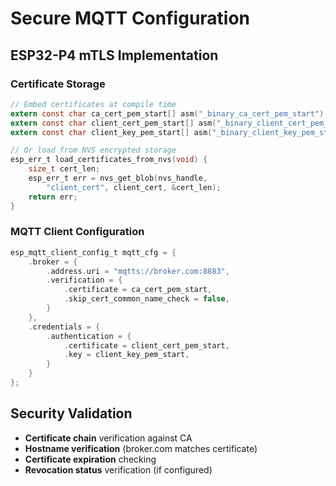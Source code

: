 # Secure MQTT Configuration

## ESP32-P4 mTLS Implementation

<div class="grid grid-cols-2 gap-8">

<div>

### Certificate Storage
```c
// Embed certificates at compile time
extern const char ca_cert_pem_start[] asm("_binary_ca_cert_pem_start");
extern const char client_cert_pem_start[] asm("_binary_client_cert_pem_start");
extern const char client_key_pem_start[] asm("_binary_client_key_pem_start");

// Or load from NVS encrypted storage
esp_err_t load_certificates_from_nvs(void) {
    size_t cert_len;
    esp_err_t err = nvs_get_blob(nvs_handle, 
        "client_cert", client_cert, &cert_len);
    return err;
}
```

</div>

<div>

### MQTT Client Configuration
```c
esp_mqtt_client_config_t mqtt_cfg = {
    .broker = {
        .address.uri = "mqtts://broker.com:8883",
        .verification = {
            .certificate = ca_cert_pem_start,
            .skip_cert_common_name_check = false,
        }
    },
    .credentials = {
        .authentication = {
            .certificate = client_cert_pem_start,
            .key = client_key_pem_start,
        }
    }
};
```

</div>

</div>

## Security Validation
- **Certificate chain** verification against CA
- **Hostname verification** (broker.com matches certificate)
- **Certificate expiration** checking
- **Revocation status** verification (if configured)
